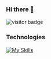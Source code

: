 ### Hi there 👋

![visitor badge](https://visitor-badge.laobi.icu/badge?page_id=mjubair.visitor-badge)

### Technologies
[![My Skills](https://skillicons.dev/icons?i=html,css,js,nodejs,react,redux)](https://skillicons.dev)

<!--
**mjubair/mjubair** is a ✨ _special_ ✨ repository because its `README.md` (this file) appears on your GitHub profile.

Here are some ideas to get you started:

- 🔭 I’m currently working on ...
- 🌱 I’m currently learning ...
- 👯 I’m looking to collaborate on ...
- 🤔 I’m looking for help with ...
- 💬 Ask me about ...
- 📫 How to reach me: ...
- 😄 Pronouns: ...
- ⚡ Fun fact: ...
-->
